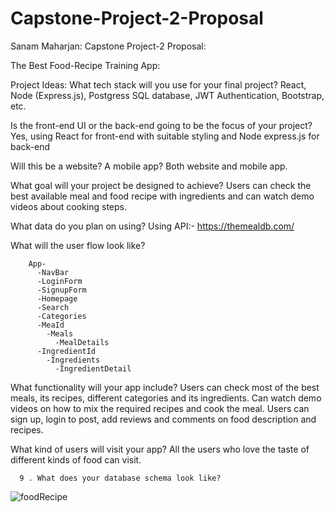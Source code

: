 # Capstone-Project-2-Proposal

Sanam Maharjan:
Capstone Project-2 Proposal:

The Best Food-Recipe Training App:  

Project Ideas:
What tech stack will you use for your final project? 
React, Node (Express.js), Postgress SQL database, JWT Authentication, Bootstrap, etc.

Is the front-end UI or the back-end going to be the focus of your project? 
Yes, using React for front-end with suitable styling and Node express.js for back-end

Will this be a website? A mobile app?
Both website and mobile app.

What goal will your project be designed to achieve?
Users can check the best available meal and food recipe with ingredients and can watch demo videos about cooking steps.

What data do you plan on using?
Using API:- https://themealdb.com/  

What will the user flow look like?

        App-
          -NavBar
          -LoginForm
          -SignupForm
          -Homepage
          -Search
          -Categories
          -MeaId
            -Meals
              -MealDetails
          -IngredientId
            -Ingredients
              -IngredientDetail

What functionality will your app include?
Users can check most of the best meals, its recipes, different categories and its ingredients.
Can watch demo videos on how to mix the required recipes and cook the meal.
Users can sign up, login to post, add reviews and comments on food description and recipes.

What kind of users will visit your app?
All the users who love the taste of different kinds of food can visit.

      9 . What does your database schema look like?
      
![foodRecipe](https://user-images.githubusercontent.com/64443718/163654911-44ca3565-54da-4055-bc3a-2f2b4563ff3d.png)











